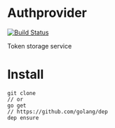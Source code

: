 # Authprovider

[![Build Status](https://travis-ci.org/ildarusmanov/authprovider.svg?branch=master)](https://travis-ci.org/ildarusmanov/authprovider)

Token storage service

# Install
```
git clone 
// or
go get
// https://github.com/golang/dep
dep ensure
```